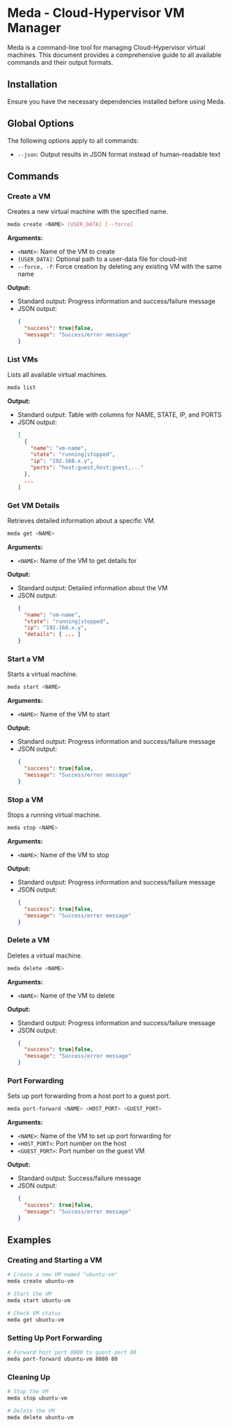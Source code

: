 # Meda - Cloud-Hypervisor VM Manager

Meda is a command-line tool for managing Cloud-Hypervisor virtual machines. This document provides a comprehensive guide to all available commands and their output formats.

## Installation

Ensure you have the necessary dependencies installed before using Meda.

## Global Options

The following options apply to all commands:

- `--json`: Output results in JSON format instead of human-readable text

## Commands

### Create a VM

Creates a new virtual machine with the specified name.

```bash
meda create <NAME> [USER_DATA] [--force]
```

**Arguments:**
- `<NAME>`: Name of the VM to create
- `[USER_DATA]`: Optional path to a user-data file for cloud-init
- `--force, -f`: Force creation by deleting any existing VM with the same name

**Output:**
- Standard output: Progress information and success/failure message
- JSON output:
  ```json
  {
    "success": true|false,
    "message": "Success/error message"
  }
  ```

### List VMs

Lists all available virtual machines.

```bash
meda list
```

**Output:**
- Standard output: Table with columns for NAME, STATE, IP, and PORTS
- JSON output:
  ```json
  [
    {
      "name": "vm-name",
      "state": "running|stopped",
      "ip": "192.168.x.y",
      "ports": "host:guest,host:guest,..."
    },
    ...
  ]
  ```

### Get VM Details

Retrieves detailed information about a specific VM.

```bash
meda get <NAME>
```

**Arguments:**
- `<NAME>`: Name of the VM to get details for

**Output:**
- Standard output: Detailed information about the VM
- JSON output:
  ```json
  {
    "name": "vm-name",
    "state": "running|stopped",
    "ip": "192.168.x.y",
    "details": { ... }
  }
  ```

### Start a VM

Starts a virtual machine.

```bash
meda start <NAME>
```

**Arguments:**
- `<NAME>`: Name of the VM to start

**Output:**
- Standard output: Progress information and success/failure message
- JSON output:
  ```json
  {
    "success": true|false,
    "message": "Success/error message"
  }
  ```

### Stop a VM

Stops a running virtual machine.

```bash
meda stop <NAME>
```

**Arguments:**
- `<NAME>`: Name of the VM to stop

**Output:**
- Standard output: Progress information and success/failure message
- JSON output:
  ```json
  {
    "success": true|false,
    "message": "Success/error message"
  }
  ```

### Delete a VM

Deletes a virtual machine.

```bash
meda delete <NAME>
```

**Arguments:**
- `<NAME>`: Name of the VM to delete

**Output:**
- Standard output: Progress information and success/failure message
- JSON output:
  ```json
  {
    "success": true|false,
    "message": "Success/error message"
  }
  ```

### Port Forwarding

Sets up port forwarding from a host port to a guest port.

```bash
meda port-forward <NAME> <HOST_PORT> <GUEST_PORT>
```

**Arguments:**
- `<NAME>`: Name of the VM to set up port forwarding for
- `<HOST_PORT>`: Port number on the host
- `<GUEST_PORT>`: Port number on the guest VM

**Output:**
- Standard output: Success/failure message
- JSON output:
  ```json
  {
    "success": true|false,
    "message": "Success/error message"
  }
  ```

## Examples

### Creating and Starting a VM

```bash
# Create a new VM named "ubuntu-vm"
meda create ubuntu-vm

# Start the VM
meda start ubuntu-vm

# Check VM status
meda get ubuntu-vm
```

### Setting Up Port Forwarding

```bash
# Forward host port 8080 to guest port 80
meda port-forward ubuntu-vm 8080 80
```

### Cleaning Up

```bash
# Stop the VM
meda stop ubuntu-vm

# Delete the VM
meda delete ubuntu-vm
```
